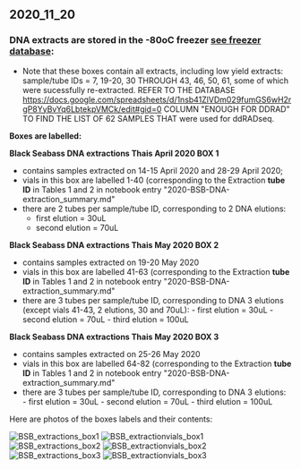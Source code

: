 ## 2020_11_20

### DNA extracts are stored in the -80oC freezer [see freezer database](https://docs.google.com/spreadsheets/d/12TA0x9hPe6B8G34A2ID93ebjxdaGcEiMHAAajCyuQqo/edit#gid=0):

  - Note that these boxes contain all extracts, including low yield extracts: sample/tube IDs = 7, 19-20, 30 THROUGH 43, 46, 50, 61, some of which were sucessfully re-extracted. REFER TO THE DATABASE https://docs.google.com/spreadsheets/d/1nsb41ZlVDm029fumGS6wH2rgP8YyBvYq6LbtekpVMCk/edit#gid=0 COLUMN "ENOUGH FOR DDRAD" TO FIND THE LIST OF 62 SAMPLES THAT were used for ddRADseq.
  
**Boxes are labelled:**

**Black Seabass DNA extractions Thais April 2020 BOX 1**
  - contains samples extracted on 14-15 April 2020 and 28-29 April 2020;
  - vials in this box are labelled 1-40 (corresponding to the Extraction **tube ID** in Tables 1 and 2 in notebook entry "2020-BSB-DNA-extraction_summary.md" 
  - there are 2 tubes per sample/tube ID, corresponding to 2 DNA elutions:
    - first elution = 30uL
    - second elution = 70uL

**Black Seabass DNA extractions Thais May 2020 BOX 2**
  - contains samples extracted on 19-20 May 2020
  - vials in this box are labelled 41-63 (corresponding to the Extraction **tube ID** in Tables 1 and 2 in notebook entry "2020-BSB-DNA-extraction_summary.md" 
   - there are 3 tubes per sample/tube ID, corresponding to DNA 3 elutions (except vials 41-43, 2 elutions, 30 and 70uL):
    - first elution = 30uL
    - second elution = 70uL
    - third elution = 100uL
    
      
**Black Seabass DNA extractions Thais May 2020 BOX 3**
  - contains samples extracted on 25-26 May 2020
   - vials in this box are labelled 64-82 (corresponding to the Extraction **tube ID** in Tables 1 and 2 in notebook entry "2020-BSB-DNA-extraction_summary.md" 
   - there are 3 tubes per sample/tube ID, corresponding to DNA 3 elutions:
    - first elution = 30uL
    - second elution = 70uL
    - third elution = 100uL

Here are photos of the boxes labels and their contents:

![BSB_extractions_box1](https://user-images.githubusercontent.com/52291277/141812666-d0048195-8177-4006-baea-6b6a7d89461c.jpg)
![BSB_extractionvials_box1](https://user-images.githubusercontent.com/52291277/141818010-19fa9ce9-cd2a-4f72-b6ce-ed1f368db6d9.jpg)
![BSB_extractions_box2](https://user-images.githubusercontent.com/52291277/141818294-d834b0cd-4384-4d8a-b557-eec28f234d07.jpg)
![BSB_extractionvials_box2](https://user-images.githubusercontent.com/52291277/141818087-53744b23-7892-4641-9fc4-f9382a6155f1.jpg)
![BSB_extractions_box3](https://user-images.githubusercontent.com/52291277/141813152-b5729a5c-fdac-444e-b11e-d52fc65abee4.jpg)
![BSB_extractionvials_box3](https://user-images.githubusercontent.com/52291277/141818146-a80c9b78-2b51-4d65-8948-04b238134e8e.jpg)
